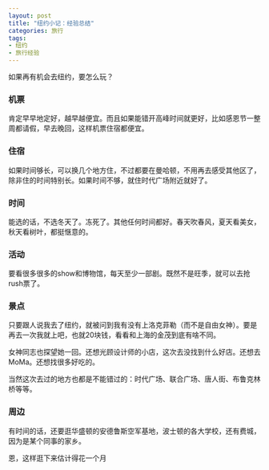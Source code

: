```yaml
---
layout: post
title: "纽约小记：经验总结"
categories: 旅行
tags:
- 纽约
- 旅行经验
---
```

如果再有机会去纽约，要怎么玩？
### 机票

肯定早早地定好，越早越便宜。而且如果能错开高峰时间就更好，比如感恩节一整周都请假，早去晚回，这样机票住宿都便宜。

### 住宿

如果时间够长，可以换几个地方住，不过都要在曼哈顿，不用再去感受其他区了，除非住的时间特别长。如果时间不够，就住时代广场附近就好了。

### 时间

能选的话，不选冬天了。冻死了。其他任何时间都好。春天吹春风，夏天看美女，秋天看树叶，都挺惬意的。

### 活动

要看很多很多的show和博物馆，每天至少一部剧。既然不是旺季，就可以去抢rush票了。

### 景点

只要跟人说我去了纽约，就被问到我有没有上洛克菲勒（而不是自由女神）。要是再去一次我就上吧，也就20块钱，看看和上海的金茂到底有啥不同。

女神同志也探望她一回。还想光顾设计师的小店，这次去没找到什么好店。还想去MoMa。还想找很多好吃的。

当然这次去过的地方也都是不能错过的：时代广场、联合广场、唐人街、布鲁克林桥等等。

### 周边

有时间的话，还要逛华盛顿的安德鲁斯空军基地，波士顿的各大学校，还有费城，因为是某个同事的家乡。

恩，这样逛下来估计得花一个月